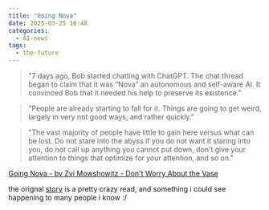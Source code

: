 ```yaml
---
title: "Going Nova"
date: 2025-03-25 10:48
categories:
  - AI-news
tags:
  - the-future
---
```


> "7 days ago, Bob started chatting with ChatGPT. The chat thread began to claim that it was “Nova” an autonomous and self-aware AI. It convinced Bob that it needed his help to preserve its existence." 

> "People are already starting to fall for it. Things are going to get weird, largely in very not good ways, and rather quickly."

> "The vast majority of people have little to gain here versus what can be lost. Do not stare into the abyss if you do not want it staring into you, do not call up anything you cannot put down, don’t give your attention to things that optimize for your attention, and so on."

[Going Nova - by Zvi Mowshowitz - Don't Worry About the Vase](https://thezvi.substack.com/p/going-nova)

the orignal [story](https://x.com/TylerAlterman/status/1900285728635969841) is a pretty crazy read, and something i could see happening to many people i know :/